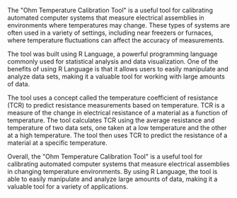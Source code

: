 The "Ohm Temperature Calibration Tool" is a useful tool for calibrating automated computer systems that measure electrical assemblies in environments where temperatures may change. These types of systems are often used in a variety of settings, including near freezers or furnaces, where temperature fluctuations can affect the accuracy of measurements.

The tool was built using R Language, a powerful programming language commonly used for statistical analysis and data visualization. One of the benefits of using R Language is that it allows users to easily manipulate and analyze data sets, making it a valuable tool for working with large amounts of data.

The tool uses a concept called the temperature coefficient of resistance (TCR) to predict resistance measurements based on temperature. TCR is a measure of the change in electrical resistance of a material as a function of temperature. The tool calculates TCR using the average resistance and temperature of two data sets, one taken at a low temperature and the other at a high temperature. The tool then uses TCR to predict the resistance of a material at a specific temperature.

Overall, the "Ohm Temperature Calibration Tool" is a useful tool for calibrating automated computer systems that measure electrical assemblies in changing temperature environments. By using R Language, the tool is able to easily manipulate and analyze large amounts of data, making it a valuable tool for a variety of applications.
